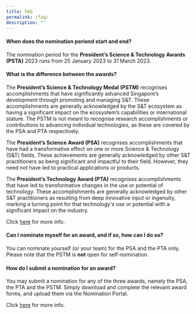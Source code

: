 ```yaml
---
title: FAQ
permalink: /faq/
description: ""
---
```

#### When does the nomination periond start and end?

The nomination period for the <b>President’s Science & Technology Awards (PSTA)</b> 2023 runs from 25 January 2023 to 31 March 2023.

#### What is the difference between the awards?

The **President’s Science & Technology Medal (PSTM)** recognises accomplishments that have significantly advanced Singapore’s development through promoting and managing S&T. These accomplishments are generally acknowledged by the S&T ecosystem as having a significant impact on the ecosystem’s capabilities or international stature. The PSTM is not meant to recognise research accomplishments or contributions to advancing individual technologies, as these are covered by the PSA and PTA respectively.

The **President’s Science Award (PSA)** recognises accomplishments that have had a transformative effect on one or more Science & Technology (S&T) fields. These achievements are generally acknowledged by other S&T practitioners as being significant and impactful to their field. However, they need not have led to practical applications or products.

The **President’s Technology Award (PTA)** recognises accomplishments that have led to transformative changes in the use or potential of technology. These accomplishments are generally acknowledged by other S&T practitioners as resulting from deep innovative input or ingenuity, marking a turning point for that technology's use or potential with a significant impact on the industry.

Click [here](/about/awards/) for more info.

#### Can I nominate myself for an award, and if so, how can I do so?

You can nominate yourself (or your team) for the PSA and the PTA only. Please note that the PSTM is **not** open for self-nomination.

#### How do I submit a nomination for an award?

You may submit a nomination for any of the three awards, namely the PSA, the PTA and the PSTM. Simply download and complete the relevant award forms, and upload them via the Nomination Portal.

Click [here](/about/awards/) for more info.